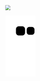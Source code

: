 ![](https://user-images.githubusercontent.com/95647164/186754169-d05a33df-5afa-4659-8336-5fcd2c8ed1a5.svg)

 ![Snake animation](https://github.com/madushadhanushka/github-readme/blob/output/github-contribution-snake.svg)


